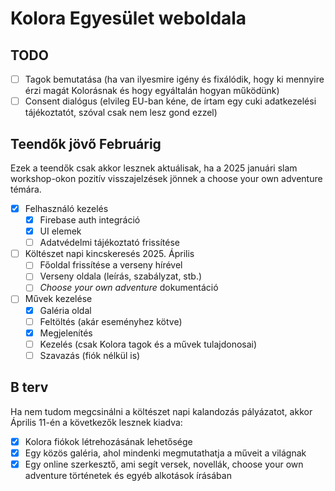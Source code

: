# Kolora Egyesület weboldala

## TODO

- [ ] Tagok bemutatása (ha van ilyesmire igény és fixálódik, hogy ki mennyire érzi magát Kolorásnak és hogy egyáltalán hogyan működünk)
- [ ] Consent dialógus (elvileg EU-ban kéne, de írtam egy cuki adatkezelési tájékoztatót, szóval csak nem lesz gond ezzel)

## Teendők jövő Februárig

Ezek a teendők csak akkor lesznek aktuálisak, ha a 2025 januári slam workshop-okon pozitív visszajelzések jönnek a choose your own adventure témára.

- [x] Felhasználó kezelés
  - [x] Firebase auth integráció
  - [x] UI elemek
  - [ ] Adatvédelmi tájékoztató frissítése
- [ ] Költészet napi kincskeresés 2025. Április
  - [ ] Főoldal frissítése a verseny hírével
  - [ ] Verseny oldala (leírás, szabályzat, stb.)
  - [ ] *Choose your own adventure* dokumentáció
- [ ] Művek kezelése
  - [x] Galéria oldal
  - [ ] Feltöltés (akár eseményhez kötve)
  - [x] Megjelenítés
  - [ ] Kezelés (csak Kolora tagok és a művek tulajdonosai)
  - [ ] Szavazás (fiók nélkül is)

## B terv

Ha nem tudom megcsinálni a költészet napi kalandozás pályázatot, akkor Április 11-én a következők lesznek kiadva:

- [x] Kolora fiókok létrehozásának lehetősége
- [x] Egy közös galéria, ahol mindenki megmutathatja a műveit a világnak
- [x] Egy online szerkesztő, ami segít versek, novellák, choose your own adventure történetek és egyéb alkotások írásában
